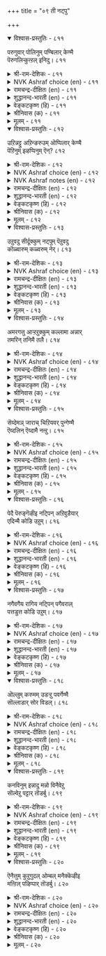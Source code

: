 +++
title = "०९ ती नट्पु"

+++


<details open><summary>विश्वास-प्रस्तुतिः - ८११</summary>

परुगुवार् पोलिनुम् पण्बिलार् केण्मै  
पॆरुगलिऱ्कुऩ्ऱल् इनिदु।      ८११
</details>

<details><summary>श्री-राम-देशिकः - ८११</summary>

अधिकारः ८२. निर्गुणजनमैत्री  
दुर्गुणाः प्रीतिसम्पन्ना इव कुर्युश्च मित्रताम् ।  
त्यागो दुर्गुणमैत्र्यास्तु वरः स्यात् तस्य वर्धनात् ॥ ८११॥
</details>

<details><summary>NVK Ashraf choice (en) - ८११</summary>

०८११
The hypocrite's flattering friendship pleases more
As it wanes than as it grows. *
(K.R. Srinivasa Iyengar)
</details>

<details><summary>रामचन्द्र-दीक्षितः (en) - ८११</summary>

811 parukuvār pōliṉum paṇpilār kēṇmai  
perukalil kuṉṟal iṉitu.

811\. Let that kind of friendship diminish rather than increase if it is really pretentious and devoid of genuine feeling.  
</details>

<details><summary>शुद्धानन्द-भारती (en) - ८११</summary>

1\. பருகுவார் போலினும் பண்பிலார் கேண்மை  
பெருகலிற் குன்றல் இனிது.  
Swallowing love of soulless men  
Had better wane than wax anon.        811  
</details>

<details><summary>वेङ्कटकृष्ण (हि) - ८११</summary>

811
यद्यपि अतिशय मित्र सम, दिखते हैं गुणहीन ।  
बढ़ने से वह मित्रता, अच्छा यदि हो क्षीण ॥
</details>

<details><summary>श्रीनिवास (क) - ८११</summary>

811. प्रीत्याधिक्यदिन्द हीरिकॊळ्ळुवन्तॆ कण्डरू दुर्जनर कॆळॆतनवुवृद्धियागुवुदक्किन्त नशिसि होगुवुदु ऒळ्ळॆयदु.

</details>

<details><summary>मूलम् - ८११</summary>

परुगुवार् पोलिऩुम् पण्बिलार् केण्मै
पॆरुगलिऱ् कुऩ्ऱल् इऩिदु। ८११
</details>

<details open><summary>विश्वास-प्रस्तुतिः - ८१२</summary>

उऱिन्नट्टु अऱिन्ङरुउम् ऒप्पिलार् केण्मै  
पॆऱिनुम् इऴप्पिनुम् ऎन्?       ८१२
</details>

<details><summary>श्री-राम-देशिकः - ८१२</summary>

स्वार्थाय कुर्वतः स्नेहं कार्यन्ते तद्विमुञ्चतः ।  
असमथस्य सौहार्दं सर्वदा निष्प्रयोजनम् ॥ ८१२॥
</details>

<details><summary>NVK Ashraf choice (en) - ८१२</summary>

०८१२
What matters if one gain or lose that unsettling friendship
Which sticks and ends at will?
(N.V.K. Ashraf), (P.S. Sundaram)
</details>

<details><summary>NVK Ashraf notes (en) - ८१२</summary>

८१२: A short and crisp translation, but not close to original: "What matters if one gain or lose a motivated friendship?" – (P.S. Sundaram)
</details>

<details><summary>रामचन्द्र-दीक्षितः (en) - ८१२</summary>

812 uṟiṉnaṭṭu aṟiṉorūum oppilār kēṇmai  
peṟiṉum iḻappiṉum eṉ.

812\. What does it matter whether we gain or lose the equal friendship of those who befriend if advantageous to them and betray if disadvantageous?  
</details>

<details><summary>शुद्धानन्द-भारती (en) - ८१२</summary>

2\. உறின்நட்டு அறின்ஒரூஉம் ஒப்பிலார் கேண்மை  
பெறினும் இழப்பினும் என்.  
Who fawn in wealth and fail in dearth  
Gain or lose; such friends have no worth.        812  
</details>

<details><summary>वेङ्कटकृष्ण (हि) - ८१२</summary>

812
पा या खो कर क्या हुआ, अयोग्य का सौहार्द ।  
जो मैत्री कर स्वार्थवश, तज दे जब नहिं स्वार्थ ॥
</details>

<details><summary>श्रीनिवास (क) - ८१२</summary>

812. तमगॆ प्रयोजनविरुवाग स्नेहमाडि, प्रयोजनविल्लदाग दूरमाडुव, हॊन्दिकॆ इल्लदवर कॆळॆयन्नु हॊन्दिद्दरेनु?

</details>

<details><summary>मूलम् - ८१२</summary>

उऱिऩ्नट्टु अऱिऩ्ङरुउम् ऒप्पिलार् केण्मै
पॆऱिऩुम् इऴप्पिऩुम् ऎऩ्? ८१२
</details>

<details open><summary>विश्वास-प्रस्तुतिः - ८१३</summary>

उऱुवदु सीर्दूक्कुम् नट्पुम् पॆऱुवदु  
कॊळ्वारुम् कळ्वरुम् नेर्।       ८१३
</details>

<details><summary>श्री-राम-देशिकः - ८१३</summary>

धनैकलक्ष्या गणिकाः तस्कराः परवञ्चकाः ।  
लाभौकलक्ष्याः स्निग्धाश्च त्रयस्तुल्यगुणान्विताः ॥ ८१३॥
</details>

<details><summary>NVK Ashraf choice (en) - ८१३</summary>

०८१३
Those who weigh friendship for gain
Are no different from whores and frauds.
(N.V.K. Ashraf)
</details>

<details><summary>रामचन्द्र-दीक्षितः (en) - ८१३</summary>

813 uṟuvatu cīrtūkkum naṭpum peṟuvatu  
koḷvārum kaḷvarum nēr.

813\. Those who value friendship for the gain thereof are only avaricious prostitutes and thieves.  
</details>

<details><summary>शुद्धानन्द-भारती (en) - ८१३</summary>

3\. உறுவது சீர்தூக்கும் நட்பும் பெறுவது  
கொள்வாரும் கள்வரும் நேர்.  
Cunning friends who calculate  
Are like thieves and whores wicked.        813  
</details>

<details><summary>वेङ्कटकृष्ण (हि) - ८१३</summary>

813
मित्र बने जो गणन कर, स्वार्थ-लाभ का मान ।  
धन-गाहक गणिका तथा, चोर एक सा जान ॥
</details>

<details><summary>श्रीनिवास (क) - ८१३</summary>

813. बरुव लाभदिन्द अळॆदु नोडुव स्नेहितरु, पडॆद सॊत्तन्नु सॆळॆयुव वेश्ययरिगू, कळ्ळरिगू समानरु.

</details>

<details><summary>मूलम् - ८१३</summary>

उऱुवदु सीर्दूक्कुम् नट्पुम् पॆऱुवदु
कॊळ्वारुम् कळ्वरुम् नेर्। ८१३
</details>

<details open><summary>विश्वास-प्रस्तुतिः - ८१४</summary>

अमरगत्तु आऱ्ऱऱुक्कुम् कल्लामा अन्नार्  
तमरिन् तनिमै तलै।       ८१४
</details>

<details><summary>श्री-राम-देशिकः - ८१४</summary>

पतिं भूमौ पातयित्वा धावता वाजिना समम् ।  
सुहृत् साहयं न कुर्याच्चेत् ऐकान्त्यं वरमिष्यते ॥ ८१४॥
</details>

<details><summary>NVK Ashraf choice (en) - ८१४</summary>

०८१४
Better to be alone than befriend those,
Who, like a broken horse, throw you down.
(N.V.K. Ashraf)
</details>

<details><summary>रामचन्द्र-दीक्षितः (en) - ८१४</summary>

814 amarakattu āṟṟaṟukkum kallāmā aṉṉār  
tamariṉ taṉimai talai.

814\. Better solitude than the alliance of the wicked who fail like the unbroken steed its rider in the battlefield.  
</details>

<details><summary>शुद्धानन्द-भारती (en) - ८१४</summary>

4\. அமரகத்து ஆற் றறுக்கும் கல்லாமா அன்னார்  
தமரின் தனிமை தலை.  
Better be alone than trust in those  
That throw in field like faithless horse.        814  
</details>

<details><summary>वेङ्कटकृष्ण (हि) - ८१४</summary>

814
अनभ्यस्त हय युद्ध में, पटक चले ज्यों भाग ।  
ऐसों के सौहार्द से, एकाकी बड़भाग ॥
</details>

<details><summary>श्रीनिवास (क) - ८१४</summary>

814. होराटद कणदल्लि तिळिबिट्टु ओडुव शिक्षणविल्लद कुदुरॆयन्थवर गॆळॆतनक्किन्तलू (गॆळॆतनवे इल्लद) एकान्त जीवनवे मेलु.

</details>

<details><summary>मूलम् - ८१४</summary>

अमरगत्तु आऱ्ऱऱुक्कुम् कल्लामा अऩ्ऩार्
तमरिऩ् तऩिमै तलै। ८१४
</details>

<details open><summary>विश्वास-प्रस्तुतिः - ८१५</summary>

सॆय्देमञ् जाराच् चिऱियवर् पुन्गेण्मै  
ऎय्दलिन् ऎय्दामै नऩ्ऱु।      ८१५
</details>

<details><summary>श्री-राम-देशिकः - ८१५</summary>

अप्रयोजकरा नीचजनमैत्री विगर्हिता ।  
तादृशस्नेहकरणात् स्नेहभावो वरः किल ॥ ८१५॥
</details>

<details><summary>NVK Ashraf choice (en) - ८१५</summary>

०८१५
Better to forfeit than seek the friendship of the base
Who betray at need. *
(P.S. Sundaram), (Satguru Subramuniyaswami)
</details>

<details><summary>रामचन्द्र-दीक्षितः (en) - ८१५</summary>

815 ceytēmam cārāc ciṟiyavar puṉkēṇmai  
eytaliṉ eytāmai naṉṟu.

815\. Better to abandon than contract the friendship of the lowly who do not aid you in adversity.  
</details>

<details><summary>शुद्धानन्द-भारती (en) - ८१५</summary>

5\. செய்தேமஞ் சாராச் சிறியவர் புன்கேண்மை  
எய்தலின் எய்தாமை நன்று.  
Friends low and mean that give no help-  
Leave them is better than to keep.        815  
</details>

<details><summary>वेङ्कटकृष्ण (हि) - ८१५</summary>

815
तुच्छ मित्रता विपद में, जो देती न सहाय ।  
ना होने में है भला, होने से भी, हाय ॥
</details>

<details><summary>श्रीनिवास (क) - ८१५</summary>

815. आपत्कालदल्लि तम्म रक्षणॆगागि इट्टुकॊण्डरू, रक्षणॆ माडदिरुव कीळु जनर स्नेहवन्नु हॊन्दुवुदक्किन्तलू हॊन्ददिरुवुदे लेसु.

</details>

<details><summary>मूलम् - ८१५</summary>

सॆय्देमञ् जाराच् चिऱियवर् पुऩ्केण्मै
ऎय्दलिऩ् ऎय्दामै नऩ्ऱु। ८१५
</details>

<details open><summary>विश्वास-प्रस्तुतिः - ८१६</summary>

पेदै पॆरुङ्गॆऴीइ नट्पिन् अऱिवुडैयार्  
एदिन्मै कोडि उऱुम्।       ८१६
</details>

<details><summary>श्री-राम-देशिकः - ८१६</summary>

मूढैः साकं दृढस्नेहकरणात्, ज्ञानिभिः सह ।  
विरोधः कोटिसङ्ख्याकलाभं नूनं प्रयच्छति ॥ ८१६॥
</details>

<details><summary>NVK Ashraf choice (en) - ८१६</summary>

०८१६
A wise man's enmity is a million of times better
Than a fool's fast friendship. *
(P.S. Sundaram)
</details>

<details><summary>रामचन्द्र-दीक्षितः (en) - ८१६</summary>

816 pētai peruṅkeḻīi naṭpiṉ aṟivuṭaiyār  
ētiṉmai kōṭi uṟum.

816\. Very much more valuable is the hatred of the wise than the doting friendship of fools.  
</details>

<details><summary>शुद्धानन्द-भारती (en) - ८१६</summary>

6\. பேதை பெருங்கெழீஇ நட்பின் அறிவுடையார்  
ஏதின்மை கோடி உறும்.  
Million times the wise man's hate  
Is better than a fool intimate.        816  
</details>

<details><summary>वेङ्कटकृष्ण (हि) - ८१६</summary>

816
अति धनिष्ठ बन मूर्ख का, हो जाने से इष्ट ।  
समझदार की शत्रुता, लाखों गुणा वरिष्ठ ॥
</details>

<details><summary>श्रीनिवास (क) - ८१६</summary>

816. अरिविल्लदवर अधिकवाद सलिगॆय स्नेहक्किन्तलू, अरिवुळ्ळवर निर्लक्ष्य मनोभाववु कोटिपालु प्रयोजनवन्नुण्टु माडुवुदु.

</details>

<details><summary>मूलम् - ८१६</summary>

पेदै पॆरुङ्गॆऴीइ नट्पिऩ् अऱिवुडैयार्
एदिऩ्मै कोडि उऱुम्। ८१६
</details>

<details open><summary>विश्वास-प्रस्तुतिः - ८१७</summary>

नगैवगैय रागिय नट्पिन् पगैवराल्  
पत्तडुत्त कोडि उऱुम्।       ८१७
</details>

<details><summary>श्री-राम-देशिकः - ८१७</summary>

वहिर्हास्यपरैः साकं मैत्र्यां यज्जायते सुखम् ।  
रिपुमूलसुखं तस्मात् दशकोटिगुणाधिकम् ॥ ८१७॥
</details>

<details><summary>NVK Ashraf choice (en) - ८१७</summary>

०८१७
Ten million times better the enmity of foes
Than the friendship of jesters and fools. *
(P.S. Sundaram)
</details>

<details><summary>रामचन्द्र-दीक्षितः (en) - ८१७</summary>

817 nakaivakaiyar ākiya naṭpiṉ pakaivarāl  
pattaṭutta kōṭi uṟum.

817\. Ten thousand times better is the enmity of foes than the friendship which makes one a laughing stock.  
</details>

<details><summary>शुद्धानन्द-भारती (en) - ८१७</summary>

7\. நகைவகைய ராகிய நட்பின் பகைவரால்  
பத்தடுத்த கோடி உறும்.  
Ten-fold crore you gain from foes  
Than from friends who are vain laughers.        817  
</details>

<details><summary>वेङ्कटकृष्ण (हि) - ८१७</summary>

817
हास्य-रसिक की मित्रता, करने से भी प्राप्त ।  
भले बनें दस कोटि गुण, रिपु से जो हों प्राप्त ॥
</details>

<details><summary>श्रीनिवास (क) - ८१७</summary>

817. मनस्सिनल्लि प्रेमविल्लदॆ, नगिसि काल कळॆयुववर स्नेहदल्लि पडॆदुकॊळ्ळुव प्रयोजनक्किन्त हगॆगळिन्द बरुव लाभ हत्तु कोटि पालु मेलु.

</details>

<details><summary>मूलम् - ८१७</summary>

नगैवगैय रागिय नट्पिऩ् पगैवराल्
पत्तडुत्त कोडि उऱुम्। ८१७
</details>

<details open><summary>विश्वास-प्रस्तुतिः - ८१८</summary>

ऒल्लुम् करुमम् उडऱ्ऱु पवर्गेण्मै  
सॊल्लाडार् सोर विडल्।       ८१८
</details>

<details><summary>श्री-राम-देशिकः - ८१८</summary>

सुसाध्यकार्ये दुस्साध्यमिव यः सुहृदाचरेत् ।  
तेन साकं स्थितां मैत्रीमनुत्तवैव परित्यज ॥ ८१८॥
</details>

<details><summary>NVK Ashraf choice (en) - ८१८</summary>

०८१८
Drop silently the friends who pose
And won't help when they can.
(P.S. Sundaram)
</details>

<details><summary>रामचन्द्र-दीक्षितः (en) - ८१८</summary>

818 olluṅ karumam uṭaṟṟu pavarkēṇmai  
collāṭār cōra viṭal.

818\. Abandon without fuss friends who make a possible thing impossible.  
</details>

<details><summary>शुद्धानन्द-भारती (en) - ८१८</summary>

8\. ஒல்லும் கருமம் உடற்று பவர்கேண்மை  
சொல்லாடார் சோர விடல்.  
Without a word those friends eschew  
Who spoil deeds which they can do.        818  
</details>

<details><summary>वेङ्कटकृष्ण (हि) - ८१८</summary>

818
यों असाध्य कह साध्य को, जो करता न सहाय ।  
चुपके से उस ढोंग की, मैत्री छोड़ी जाय ॥
</details>

<details><summary>श्रीनिवास (क) - ८१८</summary>

818. तावु माडबल्ल कॆलसवन्न्नु माडलागदॆ कॆडीसुववर स्नेहवन्नु अवरिगॆ तिळियद हागॆ मौनवागि कैबिडबेकु.

</details>

<details><summary>मूलम् - ८१८</summary>

ऒल्लुम् करुमम् उडऱ्ऱु पवर्गेण्मै
सॊल्लाडार् सोर विडल्। ८१८
</details>

<details open><summary>विश्वास-प्रस्तुतिः - ८१९</summary>

कनविनुम् इन्नादु मन्नो विनैवेऱु  
सॊल्वेऱु पट्टार् तॊडर्बु।       ८१९
</details>

<details><summary>श्री-राम-देशिकः - ८१९</summary>

उक्त्वैकं वचसा कार्यमन्यत् कोयेन कुर्वता ।  
मैत्री कृता तु स्वप्नेऽपि व्यसनं जनयिष्यति ॥ ८१९॥
</details>

<details><summary>NVK Ashraf choice (en) - ८१९</summary>

०८१९
Friends whose words differ from their deeds
Distress even in dreams.
(P.S. Sundaram)
</details>

<details><summary>रामचन्द्र-दीक्षितः (en) - ८१९</summary>

819 kaṉaviṉum iṉṉātu maṉṉō viṉaivēṟu  
colvēṟu paṭṭār toṭarpu.

819\. The alliances of men whose words are different from their deeds afford no pleasure even in a dream.  
</details>

<details><summary>शुद्धानन्द-भारती (en) - ८१९</summary>

9\. கனவினும் இன்னாது மன்னோ வினைவேறு  
சொல்வேறு பட்டார் தொடர்பு.  
Even in dreams the tie is bad  
With those whose deed is far from word.        819  
</details>

<details><summary>वेङ्कटकृष्ण (हि) - ८१९</summary>

819
कहना कुछ करना अलग, जिनकी है यह बान ।  
उनकी मैत्री खायगी, सपने में भी जान ॥
</details>

<details><summary>श्रीनिवास (क) - ८१९</summary>

819. नडॆ बेरॆ नुडि बेरॆयागिरुववर स्नेहवु ऒब्बनिगॆ कनसिनल्लि कूड दुःखवन्नु तरुवुदागुत्तदॆ.

</details>

<details><summary>मूलम् - ८१९</summary>

कऩविऩुम् इऩ्ऩादु मऩ्ऩो विऩैवेऱु
सॊल्वेऱु पट्टार् तॊडर्बु। ८१९
</details>

<details open><summary>विश्वास-प्रस्तुतिः - ८२०</summary>

ऎनैत्तुम् कुऱुगुदल् ओम्बल् मनैक्कॆऴीइ  
मऩ्ऱिल् पऴिप्पार् तॊडर्बु।      ८२०
</details>

<details><summary>श्री-राम-देशिकः - ८२०</summary>

गेहे रहसि संस्तुत्य सभायां जनमण्डले ।  
मैत्री निन्दयता साकं सर्वथा न विधीयताम् ॥ ८२०॥
</details>

<details><summary>NVK Ashraf choice (en) - ८२०</summary>

०८२०
Keep them far off who are friends at home
And foes in public.
(P.S. Sundaram)
</details>

<details><summary>रामचन्द्र-दीक्षितः (en) - ८२०</summary>

820 eṉaittum kuṟukutal ōmpal maṉaikkeḻīi  
maṉṟil paḻippār toṭarpu.

820\. Avoid the friendship however little, of those who befriend you at home but betray you in the assembly (public).  
</details>

<details><summary>शुद्धानन्द-भारती (en) - ८२०</summary>

10\. எனைத்தும் குறுகுதல் ஓம்பல் மனைக்கெழீஇ  
மன்றில் பழிப்பார் தொடர்பு.  
Keep aloof from those that smile  
At home and in public revile.        820  
</details>

<details><summary>वेङ्कटकृष्ण (हि) - ८२०</summary>

820
घर पर मैत्री पालते, सभा-मध्य धिक्कार ।  
जो करते वे तनिक भी, निकट न आवें, यार ॥
</details>

<details><summary>श्रीनिवास (क) - ८२०</summary>

820. प्रत्येकवागिरुवाग अतियाद ऒलवु तोरि, सभॆयल्लि हळियुववर स्नेहवन्नु स्वल्पवू बयसदॆ कैबिडबेकु.
</details>

<details><summary>मूलम् - ८२०</summary>

ऎऩैत्तुम् कुऱुगुदल् ओम्बल् मऩैक्कॆऴीइ
मऩ्ऱिल् पऴिप्पार् तॊडर्बु। ८२०
</details>


